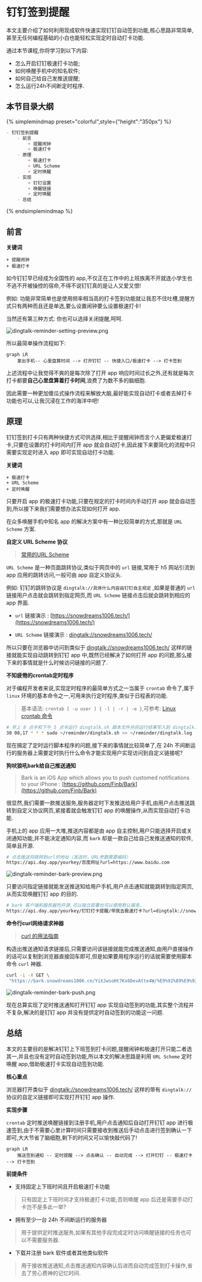 # 钉钉签到提醒

本文主要介绍了如何利用现成软件快速实现钉钉自动签到功能,核心思路非常简单,甚至无任何编程基础的小白也能轻松实现定时自动打卡功能.

通过本节课程,你将学习到以下内容:

- 怎么开启钉钉极速打卡功能;
- 如何唤醒手机中的知名软件;
- 如何自己给自己发推送提醒;
- 怎么运行24h不间断定时程序.

## 本节目录大纲

{% simplemindmap preset="colorful",style={"height":"350px"} %}
```markdown
- 钉钉签到提醒
    - 前言
        + 提醒闹钟
        + 极速打卡
    - 原理
        + 极速打卡
        + URL Scheme
        + 定时唤醒
    - 实现
        + 钉钉设置
        + 唤醒链接
        + 定时唤醒
    - 总结
```
{% endsimplemindmap %}

<!-- toc -->

## 前言

**关键词**

```mardown
+ 提醒闹钟
+ 极速打卡
```

如今钉钉早已经成为全国性的 app,不仅正在工作中的上班族离不开就连小学生也不逃不开被操控的宿命,不得不说钉钉真的是让人又爱又恨!

例如: 功能非常简单也是使用频率相当高的打卡签到功能就让我忍不住吐槽,提醒方式只有两种而且还是单选,要么设置闹钟要么设置极速打卡!

当然还有第三种方式: 你也可以选择关闭提醒,呵呵.

![dingtalk-reminder-setting-preview.png](./images/dingtalk-reminder-setting-preview.png)

所以最简单操作流程如下:

```mermaid
graph LR
    拿出手机-- 心里盘算时间 --> 打开钉钉 -- 快捷入口/极速打卡 --> 打卡签到
```

上述流程中让我觉得不爽的是每次除了打开 app 响应时间过长之外,还有就是每次打卡都要**自己心里盘算着打卡时间**,浪费了为数不多的脑细胞.

因此需要一种更加傻瓜式操作流程来解放大脑,最好能实现自动打卡或者去掉打卡功能也可以,让我沉浸在工作的海洋中吧!

## 原理

钉钉签到打卡只有两种快捷方式可供选择,相比于提醒闹钟而言个人更偏爱极速打卡,只要在设置的打卡时间内打开 app 就会自动打卡,因此接下来要简化的流程中只需要实现定时进入 app 即可实现自动打卡功能.

**关键词**

```mardown
+ 极速打卡
+ URL Scheme
+ 定时唤醒
```

只要开启 app 的极速打卡功能,只要在规定的打卡时间内手动打开 app 就会自动签到,所以接下来我们需要想办法实现如何打开 app.

在众多唤醒手机中知名 app 的解决方案中有一种比较简单的方式,那就是 `URL Scheme` 方案.

**自定义 URL Scheme 协议**

> [常用的URL Scheme](https://www.cnblogs.com/guoshaobin/p/11163919.html)

`URL Scheme` 是一种页面跳转协议,类似于网页中的 `url` 链接,常用于 h5 网站引流到 app 应用的跳转访问,一般可由 app 自定义协议头.

例如: 钉钉的跳转协议是 `dingtalk://具体什么内容由钉钉自主规定` ,如果是普通的 `url` 链接用户点击就会跳转到指定网页,而 `URL Scheme` 链接点击后就会跳转到相应的 app 界面.

- `url` 链接演示 : [https://snowdreams1006.tech/](https://snowdreams1006.tech/)

- `URL Scheme` 链接演示 : [dingtalk://snowdreams1006.tech/](dingtalk://snowdreams1006.tech/)

所以只要在浏览器中访问到类似于 [dingtalk://snowdreams1006.tech/](dingtalk://snowdreams1006.tech/) 这样的链接就能实现自动跳转到钉钉 app 中,既然已经解决了如何打开 app 的问题,那么接下来的事情就是什么时候访问链接的问题了.

**不知疲倦的crontab定时程序**

对于编程开发者来说,实现定时程序的最简单方式之一当属于 `crontab` 命令了,属于 `linux` 环境的基本命令之一,可用来执行定时程序,类似于日程表的功能.

> 基本语法: `crontab [ -u user ] { -l | -r | -e }`,可参考: [Linux crontab 命令](https://www.runoob.com/linux/linux-comm-crontab.html)

```bash
# 早上 8 点半和下午 5 点半运行 dingtalk.sh 脚本文件并将运行结果写入到 dingtalk.log 文件
30 08,17 * * * sudo ~/reminder/dingtalk.sh >> ~/reminder/dingtalk.log
```

现在搞定了定时运行脚本程序的问题,接下来的事情就比较简单了,在 24h 不间断运行的服务器上需要定时执行什么命令才能实现用户实现访问到自定义链接呢?

**狗吠狼吼bark给自己推送通知**

> Bark is an iOS App which allows you to push customed notifications to your iPhone : [https://github.com/Finb/Bark](https://github.com/Finb/Bark)

很显然,我们需要一款推送服务,服务器定时下发推送给用户手机,由用户点击推送跳转到自定义协议网页,紧接着就会触发钉钉 app 的唤醒操作,从而实现自动打卡功能.

手机上的 app 应用一大堆,推送内容都是由 app 自主控制,用户只能选择开启或关闭通知功能,并不能决定通知内容,而 `bark` 却是一款自己给自己发推送通知的软件,简单且开源.

```bash
# 点击推送将跳转到url的地址（发送时，URL参数需要编码）
https://api.day.app/yourkey/百度网址?url=https://www.baidu.com 
```

![dingtalk-reminder-bark-preview.png](./images/dingtalk-reminder-bark-preview.png)

只要访问指定链接就能发送推送知给用户手机,用户点击通知就能跳转到指定网页,从而实现唤醒钉钉 app 的目的.

```bash
# bark 客户端和服务器均开源,可以独立部署也可以使用默认服务.
https://api.day.app/yourkey/钉钉打卡提醒/带我去极速打卡?url=dingtalk://snowdreams1006.tech
```

**命令行curl网络请求神器**

> [curl 的用法指南](http://www.ruanyifeng.com/blog/2019/09/curl-reference.html)

构造出推送通知请求链接后,只需要访问该链接就能完成推送通知,由用户直接操作的话可以复制到浏览器直接回车即可,但是如果要用程序运行的话就需要使用脚本命令 `curl` 神器.

```bash
curl -i -X GET \
 "https://bark.snowdreams1006.cn/YiXJwsoHt7Kx6DevAtte4W/%E9%92%89%E9%92%89%E6%89%93%E5%8D%A1%E6%8F%90%E9%86%92/%E5%B8%A6%E6%88%91%E5%8E%BB%E6%9E%81%E9%80%9F%E6%89%93%E5%8D%A1?url=dingtalk://snowdreams1006.tech"
```

![dingtalk-reminder-bark-push.png](./images/dingtalk-reminder-bark-push.png)

现在总算实现了定时推送通知打开钉钉 app 实现自动签到的功能,其实整个流程并不复杂,解决的是钉钉 app 并没有提供定时自动签到的功能这一问题.

## 总结

本文的主要目的是解决钉钉上下班签到打卡问题,提醒闹钟和极速打开只能二者选其一,并且也没有定时自动签到功能,所以本文的解决思路是利用 `URL Scheme` 定时唤醒 app,借助极速打卡实现自动签到功能.

**核心重点**

浏览器打开类似于 [dingtalk://snowdreams1006.tech/](dingtalk://snowdreams1006.tech/) 这样的带有 `dingtalk://` 协议的自定义链接即可实现打开钉钉 app 操作.

**实现步骤**

`crontab` 定时推送唤醒链接到注册手机,用户点击通知后自动打开钉钉 app 进行极速签到,由于不需要心里计算时间只需要接收到推送后手动点击进行签到确认一下即可,大大节省了脑细胞,剩下的时间又可以愉快敲代码了!

```mermaid
graph LR
    推送签到通知 -- 定时提醒 --> 点击确认 -- 自动完成 --> 打开钉钉 -- 极速打卡 --> 打卡签到
```

**前提条件**

- 支持固定上下班时间且开启极速打卡功能

> 只有固定上下班时间才支持极速打卡功能,否则唤醒 app 后还是需要手动打卡岂不是多此一举?

- 拥有至少一台 24h 不间断运行的服务器

> 用于提供定时推送服务,如果有其他手段完成定时访问唤醒链接的任务也可以不需要服务器.

- 下载并注册 bark 软件或者其他类似软件

> 用于接收推送通知,点击推送通知内容确认后进而自动完成签到打卡操作,省去了劳心费神的记忆时间.

